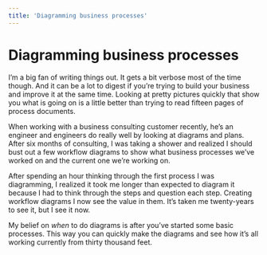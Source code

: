 ```yaml
---
title: 'Diagramming business processes'
---
```


# Diagramming business processes

I’m a big fan of writing things out. It gets a bit verbose most of the time though. And it can be a lot to digest if you’re trying to build your business and improve it at the same time. Looking at pretty pictures quickly that show you what is going on is a little better than trying to read fifteen pages of process documents.

When working with a business consulting customer recently, he’s an engineer and engineers do really well by looking at diagrams and plans. After six months of consulting, I was taking a shower and realized I should bust out a few workflow diagrams to show what business processes we’ve worked on and the current one we’re working on.

After spending an hour thinking through the first process I was diagramming, I realized it took me longer than expected to diagram it because I had to think through the steps and question each step. Creating workflow diagrams I now see the value in them. It’s taken me twenty-years to see it, but I see it now. 

My belief on *when* to do diagrams is after you’ve started some basic processes. This way you can quickly make the diagrams and see how it’s all working currently from thirty thousand feet.
